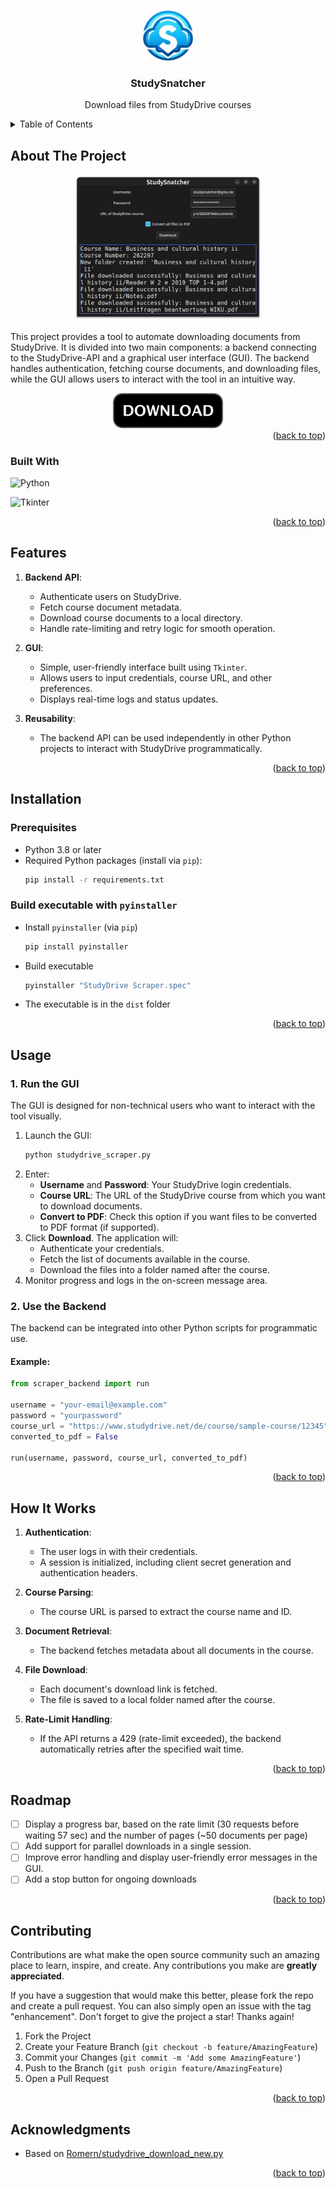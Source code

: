 <!-- Improved compatibility of back to top link: See: https://github.com/othneildrew/Best-README-Template/pull/73 -->
<a id="readme-top"></a>
<!--
*** Thanks for checking out the Best-README-Template. If you have a suggestion
*** that would make this better, please fork the repo and create a pull request
*** or simply open an issue with the tag "enhancement".
*** Don't forget to give the project a star!
*** Thanks again! Now go create something AMAZING! :D
-->



<!-- PROJECT SHIELDS -->
<!--
*** I'm using markdown "reference style" links for readability.
*** Reference links are enclosed in brackets [ ] instead of parentheses ( ).
*** See the bottom of this document for the declaration of the reference variables
*** for contributors-url, forks-url, etc. This is an optional, concise syntax you may use.
*** https://www.markdownguide.org/basic-syntax/#reference-style-links
-->



<!-- PROJECT LOGO -->
<br />
<div align="center">
  <img src="icon.png" alt="Logo" width="80" height="80">


<h3 align="center">StudySnatcher</h3>

  <p align="center">
    Download files from StudyDrive courses
  </p>
</div>



<!-- TABLE OF CONTENTS -->
<details>
  <summary>Table of Contents</summary>
  <ol>
    <li>
      <a href="#about-the-project">About The Project</a>
      <ul>
        <li><a href="#built-with">Built With</a></li>
      </ul>
    </li>
    <li><a href="#features">Features</a></li>
    <li><a href="#installation">Installation</a></li>
    <li><a href="#usage">Usage</a></li>
    <li>
      <a href="#usage">Usage</a>
      <ul>
        <li><a href="#1-run-the-gui">Run the GUI</a></li>
        <li><a href="#2-use-the-backend">Use the Backend</a></li>
      </ul>
    </li>
    <li><a href="#how-it-works">How it works</a></li>
    <li><a href="#roadmap">Roadmap</a></li>
    <li><a href="#contributing">Contributing</a></li>
    <li><a href="#acknowledgments">Acknowledgments</a></li>
  </ol>
</details>



<!-- ABOUT THE PROJECT -->
## About The Project

<div align="center">
<img src="Screenshot.png" alt="Screenshot" width="60%">
</div>

This project provides a tool to automate downloading documents from StudyDrive. It is divided into two main components: a backend connecting to the StudyDrive-API and a graphical user interface (GUI). The backend handles authentication, fetching course documents, and downloading files, while the GUI allows users to interact with the tool in an intuitive way.

<div align="center">
  <a href="https://github.com/StudySnatcher/StudySnatcher/releases/latest">
  <img src="Download.png" alt="Download here" width="35%">
  <a>
</div>

<div align="right">(<a href="#readme-top">back to top</a>)</div>





### Built With

![Python](https://img.shields.io/badge/python-ffe873?style=for-the-badge&logo=python)

![Tkinter](https://img.shields.io/badge/tkinter-20232A?style=for-the-badge&logo=gtk&logoColor=ffffff)

<div align="right">(<a href="#readme-top">back to top</a>)</div>

## Features

1. **Backend API**:
   - Authenticate users on StudyDrive.
   - Fetch course document metadata.
   - Download course documents to a local directory.
   - Handle rate-limiting and retry logic for smooth operation.

2. **GUI**:
   - Simple, user-friendly interface built using `Tkinter`.
   - Allows users to input credentials, course URL, and other preferences.
   - Displays real-time logs and status updates.

3. **Reusability**:
   - The backend API can be used independently in other Python projects to interact with StudyDrive programmatically.

<div align="right">(<a href="#readme-top">back to top</a>)</div>

## Installation

### Prerequisites
- Python 3.8 or later
- Required Python packages (install via `pip`):
  ```bash
  pip install -r requirements.txt
  ```
<!-- pip install requests sv_ttk darkdetect notify_py pillow -->

### Build executable with `pyinstaller`
- Install `pyinstaller` (via `pip`)
  ```bash
  pip install pyinstaller
  ```
- Build executable
  ```bash
  pyinstaller "StudyDrive Scraper.spec"
  ```
- The executable is in the `dist` folder

<div align="right">(<a href="#readme-top">back to top</a>)</div>

## Usage

### 1. Run the GUI
The GUI is designed for non-technical users who want to interact with the tool visually.

1. Launch the GUI:
   ```bash
   python studydrive_scraper.py
   ```
2. Enter:
   - **Username** and **Password**: Your StudyDrive login credentials.
   - **Course URL**: The URL of the StudyDrive course from which you want to download documents.
   - **Convert to PDF**: Check this option if you want files to be converted to PDF format (if supported).
3. Click **Download**. The application will:
   - Authenticate your credentials.
   - Fetch the list of documents available in the course.
   - Download the files into a folder named after the course.
4. Monitor progress and logs in the on-screen message area.

### 2. Use the Backend
The backend can be integrated into other Python scripts for programmatic use.

#### Example:
```python
from scraper_backend import run

username = "your-email@example.com"
password = "yourpassword"
course_url = "https://www.studydrive.net/de/course/sample-course/12345"
converted_to_pdf = False

run(username, password, course_url, converted_to_pdf)
```
<div align="right">(<a href="#readme-top">back to top</a>)</div>

## How It Works

1. **Authentication**:
   - The user logs in with their credentials.
   - A session is initialized, including client secret generation and authentication headers.

2. **Course Parsing**:
   - The course URL is parsed to extract the course name and ID.

3. **Document Retrieval**:
   - The backend fetches metadata about all documents in the course.

4. **File Download**:
   - Each document's download link is fetched.
   - The file is saved to a local folder named after the course.

5. **Rate-Limit Handling**:
   - If the API returns a 429 (rate-limit exceeded), the backend automatically retries after the specified wait time.

<div align="right">(<a href="#readme-top">back to top</a>)</div>


<!-- ROADMAP -->
## Roadmap

- [ ] Display a progress bar, based on the rate limit (30 requests before waiting 57 sec) and the number of pages (~50 documents per page)
- [ ] Add support for parallel downloads in a single session.
- [ ] Improve error handling and display user-friendly error messages in the GUI.
- [ ] Add a stop button for ongoing downloads

<div align="right">(<a href="#readme-top">back to top</a>)</div>



<!-- CONTRIBUTING -->
## Contributing

Contributions are what make the open source community such an amazing place to learn, inspire, and create. Any contributions you make are **greatly appreciated**.

If you have a suggestion that would make this better, please fork the repo and create a pull request. You can also simply open an issue with the tag "enhancement".
Don't forget to give the project a star! Thanks again!

1. Fork the Project
2. Create your Feature Branch (`git checkout -b feature/AmazingFeature`)
3. Commit your Changes (`git commit -m 'Add some AmazingFeature'`)
4. Push to the Branch (`git push origin feature/AmazingFeature`)
5. Open a Pull Request

<div align="right">(<a href="#readme-top">back to top</a>)</div>



<!-- ACKNOWLEDGMENTS -->
## Acknowledgments

* Based on [Romern/studydrive_download_new.py](https://gist.github.com/Romern/63d6f43de6a5668fcd86efd86b689d07)

<div align="right">(<a href="#readme-top">back to top</a>)</div>


